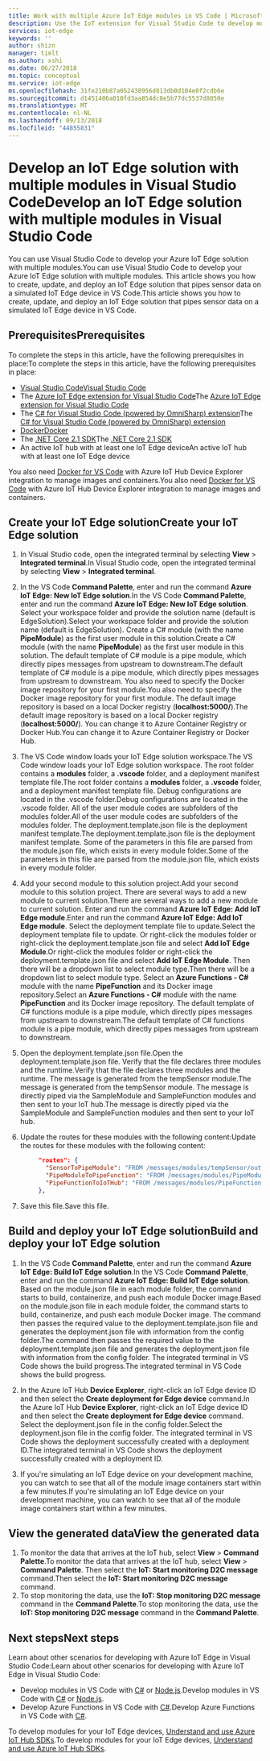 ```yaml
---
title: Work with multiple Azure IoT Edge modules in VS Code | Microsoft Docs
description: Use the IoT extension for Visual Studio Code to develop multiple modules at once for Azure IoT Edge
services: iot-edge
keywords: ''
author: shizn
manager: timlt
ms.author: xshi
ms.date: 06/27/2018
ms.topic: conceptual
ms.service: iot-edge
ms.openlocfilehash: 31fe210b87a052438956d813db0d104e0f2cdb6e
ms.sourcegitcommit: d1451406a010fd3aa854dc8e5b77dc5537d8050e
ms.translationtype: MT
ms.contentlocale: nl-NL
ms.lasthandoff: 09/13/2018
ms.locfileid: "44855831"
---
```

# <a name="develop-an-iot-edge-solution-with-multiple-modules-in-visual-studio-code"></a><span data-ttu-id="a227a-103">Develop an IoT Edge solution with multiple modules in Visual Studio Code</span><span class="sxs-lookup"><span data-stu-id="a227a-103">Develop an IoT Edge solution with multiple modules in Visual Studio Code</span></span>

<span data-ttu-id="a227a-104">You can use Visual Studio Code to develop your Azure IoT Edge solution with multiple modules.</span><span class="sxs-lookup"><span data-stu-id="a227a-104">You can use Visual Studio Code to develop your Azure IoT Edge solution with multiple modules.</span></span> <span data-ttu-id="a227a-105">This article shows you how to create, update, and deploy an IoT Edge solution that pipes sensor data on a simulated IoT Edge device in VS Code.</span><span class="sxs-lookup"><span data-stu-id="a227a-105">This article shows you how to create, update, and deploy an IoT Edge solution that pipes sensor data on a simulated IoT Edge device in VS Code.</span></span> 

## <a name="prerequisites"></a><span data-ttu-id="a227a-106">Prerequisites</span><span class="sxs-lookup"><span data-stu-id="a227a-106">Prerequisites</span></span>

<span data-ttu-id="a227a-107">To complete the steps in this article, have the following prerequisites in place:</span><span class="sxs-lookup"><span data-stu-id="a227a-107">To complete the steps in this article, have the following prerequisites in place:</span></span>

- [<span data-ttu-id="a227a-108">Visual Studio Code</span><span class="sxs-lookup"><span data-stu-id="a227a-108">Visual Studio Code</span></span>](https://code.visualstudio.com/)
- <span data-ttu-id="a227a-109">The [Azure IoT Edge extension for Visual Studio Code](https://marketplace.visualstudio.com/items?itemName=vsciot-vscode.azure-iot-edge)</span><span class="sxs-lookup"><span data-stu-id="a227a-109">The [Azure IoT Edge extension for Visual Studio Code](https://marketplace.visualstudio.com/items?itemName=vsciot-vscode.azure-iot-edge)</span></span>
- <span data-ttu-id="a227a-110">The [C# for Visual Studio Code (powered by OmniSharp) extension](https://marketplace.visualstudio.com/items?itemName=ms-vscode.csharp)</span><span class="sxs-lookup"><span data-stu-id="a227a-110">The [C# for Visual Studio Code (powered by OmniSharp) extension](https://marketplace.visualstudio.com/items?itemName=ms-vscode.csharp)</span></span>
- [<span data-ttu-id="a227a-111">Docker</span><span class="sxs-lookup"><span data-stu-id="a227a-111">Docker</span></span>](https://docs.docker.com/engine/installation/)
- <span data-ttu-id="a227a-112">The [.NET Core 2.1 SDK](https://www.microsoft.com/net/download)</span><span class="sxs-lookup"><span data-stu-id="a227a-112">The [.NET Core 2.1 SDK](https://www.microsoft.com/net/download)</span></span>
- <span data-ttu-id="a227a-113">An active IoT hub with at least one IoT Edge device</span><span class="sxs-lookup"><span data-stu-id="a227a-113">An active IoT hub with at least one IoT Edge device</span></span>

<span data-ttu-id="a227a-114">You also need [Docker for VS Code](https://marketplace.visualstudio.com/items?itemName=PeterJausovec.vscode-docker) with Azure IoT Hub Device Explorer integration to manage images and containers.</span><span class="sxs-lookup"><span data-stu-id="a227a-114">You also need [Docker for VS Code](https://marketplace.visualstudio.com/items?itemName=PeterJausovec.vscode-docker) with Azure IoT Hub Device Explorer integration to manage images and containers.</span></span>

## <a name="create-your-iot-edge-solution"></a><span data-ttu-id="a227a-115">Create your IoT Edge solution</span><span class="sxs-lookup"><span data-stu-id="a227a-115">Create your IoT Edge solution</span></span>

1. <span data-ttu-id="a227a-116">In Visual Studio code, open the integrated terminal by selecting **View** > **Integrated terminal**.</span><span class="sxs-lookup"><span data-stu-id="a227a-116">In Visual Studio code, open the integrated terminal by selecting **View** > **Integrated terminal**.</span></span> 

1. <span data-ttu-id="a227a-117">In the VS Code **Command Palette**, enter and run the command **Azure IoT Edge: New IoT Edge solution**.</span><span class="sxs-lookup"><span data-stu-id="a227a-117">In the VS Code **Command Palette**, enter and run the command **Azure IoT Edge: New IoT Edge solution**.</span></span> <span data-ttu-id="a227a-118">Select your workspace folder and provide the solution name (default is EdgeSolution).</span><span class="sxs-lookup"><span data-stu-id="a227a-118">Select your workspace folder and provide the solution name (default is EdgeSolution).</span></span> <span data-ttu-id="a227a-119">Create a C# module (with the name **PipeModule**) as the first user module in this solution.</span><span class="sxs-lookup"><span data-stu-id="a227a-119">Create a C# module (with the name **PipeModule**) as the first user module in this solution.</span></span> <span data-ttu-id="a227a-120">The default template of C# module is a pipe module, which directly pipes messages from upstream to downstream.</span><span class="sxs-lookup"><span data-stu-id="a227a-120">The default template of C# module is a pipe module, which directly pipes messages from upstream to downstream.</span></span> <span data-ttu-id="a227a-121">You also need to specify the Docker image repository for your first module.</span><span class="sxs-lookup"><span data-stu-id="a227a-121">You also need to specify the Docker image repository for your first module.</span></span> <span data-ttu-id="a227a-122">The default image repository is based on a local Docker registry (**localhost:5000/<first module name>**).</span><span class="sxs-lookup"><span data-stu-id="a227a-122">The default image repository is based on a local Docker registry (**localhost:5000/<first module name>**).</span></span> <span data-ttu-id="a227a-123">You can change it to Azure Container Registry or Docker Hub.</span><span class="sxs-lookup"><span data-stu-id="a227a-123">You can change it to Azure Container Registry or Docker Hub.</span></span> 

2. <span data-ttu-id="a227a-124">The VS Code window loads your IoT Edge solution workspace.</span><span class="sxs-lookup"><span data-stu-id="a227a-124">The VS Code window loads your IoT Edge solution workspace.</span></span> <span data-ttu-id="a227a-125">The root folder contains a **modules** folder, a **.vscode** folder, and a deployment manifest template file.</span><span class="sxs-lookup"><span data-stu-id="a227a-125">The root folder contains a **modules** folder, a **.vscode** folder, and a deployment manifest template file.</span></span> <span data-ttu-id="a227a-126">Debug configurations are located in the .vscode folder.</span><span class="sxs-lookup"><span data-stu-id="a227a-126">Debug configurations are located in the .vscode folder.</span></span> <span data-ttu-id="a227a-127">All of the user module codes are subfolders of the modules folder.</span><span class="sxs-lookup"><span data-stu-id="a227a-127">All of the user module codes are subfolders of the modules folder.</span></span> <span data-ttu-id="a227a-128">The deployment.template.json file is the deployment manifest template.</span><span class="sxs-lookup"><span data-stu-id="a227a-128">The deployment.template.json file is the deployment manifest template.</span></span> <span data-ttu-id="a227a-129">Some of the parameters in this file are parsed from the module.json file, which exists in every module folder.</span><span class="sxs-lookup"><span data-stu-id="a227a-129">Some of the parameters in this file are parsed from the module.json file, which exists in every module folder.</span></span>

3. <span data-ttu-id="a227a-130">Add your second module to this solution project.</span><span class="sxs-lookup"><span data-stu-id="a227a-130">Add your second module to this solution project.</span></span> <span data-ttu-id="a227a-131">There are several ways to add a new module to current solution.</span><span class="sxs-lookup"><span data-stu-id="a227a-131">There are several ways to add a new module to current solution.</span></span> <span data-ttu-id="a227a-132">Enter and run the command **Azure IoT Edge: Add IoT Edge module**.</span><span class="sxs-lookup"><span data-stu-id="a227a-132">Enter and run the command **Azure IoT Edge: Add IoT Edge module**.</span></span> <span data-ttu-id="a227a-133">Select the deployment template file to update.</span><span class="sxs-lookup"><span data-stu-id="a227a-133">Select the deployment template file to update.</span></span> <span data-ttu-id="a227a-134">Or right-click the modules folder or right-click the deployment.template.json file and select **Add IoT Edge Module**.</span><span class="sxs-lookup"><span data-stu-id="a227a-134">Or right-click the modules folder or right-click the deployment.template.json file and select **Add IoT Edge Module**.</span></span> <span data-ttu-id="a227a-135">Then there will be a dropdown list to select module type.</span><span class="sxs-lookup"><span data-stu-id="a227a-135">Then there will be a dropdown list to select module type.</span></span> <span data-ttu-id="a227a-136">Select an **Azure Functions - C#** module with the name **PipeFunction** and its Docker image repository.</span><span class="sxs-lookup"><span data-stu-id="a227a-136">Select an **Azure Functions - C#** module with the name **PipeFunction** and its Docker image repository.</span></span> <span data-ttu-id="a227a-137">The default template of C# functions module is a pipe module, which directly pipes messages from upstream to downstream.</span><span class="sxs-lookup"><span data-stu-id="a227a-137">The default template of C# functions module is a pipe module, which directly pipes messages from upstream to downstream.</span></span>

4. <span data-ttu-id="a227a-138">Open the deployment.template.json file.</span><span class="sxs-lookup"><span data-stu-id="a227a-138">Open the deployment.template.json file.</span></span> <span data-ttu-id="a227a-139">Verify that the file declares three modules and the runtime.</span><span class="sxs-lookup"><span data-stu-id="a227a-139">Verify that the file declares three modules and the runtime.</span></span> <span data-ttu-id="a227a-140">The message is generated from the tempSensor module.</span><span class="sxs-lookup"><span data-stu-id="a227a-140">The message is generated from the tempSensor module.</span></span> <span data-ttu-id="a227a-141">The message is directly piped via the SampleModule and SampleFunction modules and then sent to your IoT hub.</span><span class="sxs-lookup"><span data-stu-id="a227a-141">The message is directly piped via the SampleModule and SampleFunction modules and then sent to your IoT hub.</span></span> 

5. <span data-ttu-id="a227a-142">Update the routes for these modules with the following content:</span><span class="sxs-lookup"><span data-stu-id="a227a-142">Update the routes for these modules with the following content:</span></span>

   ```json
        "routes": {
          "SensorToPipeModule": "FROM /messages/modules/tempSensor/outputs/temperatureOutput INTO BrokeredEndpoint(\"/modules/PipeModule/inputs/input1\")",
          "PipeModuleToPipeFunction": "FROM /messages/modules/PipeModule/outputs/output1 INTO BrokeredEndpoint(\"/modules/PipeFunction/inputs/input1\")",
          "PipeFunctionToIoTHub": "FROM /messages/modules/PipeFunction/outputs/output1 INTO $upstream"
        },
   ```

5. <span data-ttu-id="a227a-143">Save this file.</span><span class="sxs-lookup"><span data-stu-id="a227a-143">Save this file.</span></span>

## <a name="build-and-deploy-your-iot-edge-solution"></a><span data-ttu-id="a227a-144">Build and deploy your IoT Edge solution</span><span class="sxs-lookup"><span data-stu-id="a227a-144">Build and deploy your IoT Edge solution</span></span>

1. <span data-ttu-id="a227a-145">In the VS Code **Command Palette**, enter and run the command **Azure IoT Edge: Build IoT Edge solution**.</span><span class="sxs-lookup"><span data-stu-id="a227a-145">In the VS Code **Command Palette**, enter and run the command **Azure IoT Edge: Build IoT Edge solution**.</span></span> <span data-ttu-id="a227a-146">Based on the module.json file in each module folder, the command starts to build, containerize, and push each module Docker image.</span><span class="sxs-lookup"><span data-stu-id="a227a-146">Based on the module.json file in each module folder, the command starts to build, containerize, and push each module Docker image.</span></span> <span data-ttu-id="a227a-147">The command then passes the required value to the deployment.template.json file and generates the deployment.json file with information from the config folder.</span><span class="sxs-lookup"><span data-stu-id="a227a-147">The command then passes the required value to the deployment.template.json file and generates the deployment.json file with information from the config folder.</span></span> <span data-ttu-id="a227a-148">The integrated terminal in VS Code shows the build progress.</span><span class="sxs-lookup"><span data-stu-id="a227a-148">The integrated terminal in VS Code shows the build progress.</span></span> 

2. <span data-ttu-id="a227a-149">In the Azure IoT Hub **Device Explorer**, right-click an IoT Edge device ID and then select the **Create deployment for Edge device** command.</span><span class="sxs-lookup"><span data-stu-id="a227a-149">In the Azure IoT Hub **Device Explorer**, right-click an IoT Edge device ID and then select the **Create deployment for Edge device** command.</span></span> <span data-ttu-id="a227a-150">Select the deployment.json file in the config folder.</span><span class="sxs-lookup"><span data-stu-id="a227a-150">Select the deployment.json file in the config folder.</span></span> <span data-ttu-id="a227a-151">The integrated terminal in VS Code shows the deployment successfully created with a deployment ID.</span><span class="sxs-lookup"><span data-stu-id="a227a-151">The integrated terminal in VS Code shows the deployment successfully created with a deployment ID.</span></span>

3. <span data-ttu-id="a227a-152">If you're simulating an IoT Edge device on your development machine, you can watch to see that all of the module image containers start within a few minutes.</span><span class="sxs-lookup"><span data-stu-id="a227a-152">If you're simulating an IoT Edge device on your development machine, you can watch to see that all of the module image containers start within a few minutes.</span></span>

## <a name="view-the-generated-data"></a><span data-ttu-id="a227a-153">View the generated data</span><span class="sxs-lookup"><span data-stu-id="a227a-153">View the generated data</span></span>

1. <span data-ttu-id="a227a-154">To monitor the data that arrives at the IoT hub, select **View** > **Command Palette**.</span><span class="sxs-lookup"><span data-stu-id="a227a-154">To monitor the data that arrives at the IoT hub, select **View** > **Command Palette**.</span></span> <span data-ttu-id="a227a-155">Then select the **IoT: Start monitoring D2C message** command.</span><span class="sxs-lookup"><span data-stu-id="a227a-155">Then select the **IoT: Start monitoring D2C message** command.</span></span> 
2. <span data-ttu-id="a227a-156">To stop monitoring the data, use the **IoT: Stop monitoring D2C message** command in the **Command Palette**.</span><span class="sxs-lookup"><span data-stu-id="a227a-156">To stop monitoring the data, use the **IoT: Stop monitoring D2C message** command in the **Command Palette**.</span></span> 

## <a name="next-steps"></a><span data-ttu-id="a227a-157">Next steps</span><span class="sxs-lookup"><span data-stu-id="a227a-157">Next steps</span></span>

<span data-ttu-id="a227a-158">Learn about other scenarios for developing with Azure IoT Edge in Visual Studio Code:</span><span class="sxs-lookup"><span data-stu-id="a227a-158">Learn about other scenarios for developing with Azure IoT Edge in Visual Studio Code:</span></span>

* <span data-ttu-id="a227a-159">Develop modules in VS Code with [C#](how-to-develop-csharp-module.md) or [Node.js](how-to-develop-node-module.md).</span><span class="sxs-lookup"><span data-stu-id="a227a-159">Develop modules in VS Code with [C#](how-to-develop-csharp-module.md) or [Node.js](how-to-develop-node-module.md).</span></span>
* <span data-ttu-id="a227a-160">Develop Azure Functions in VS Code with [C#](how-to-develop-csharp-function.md).</span><span class="sxs-lookup"><span data-stu-id="a227a-160">Develop Azure Functions in VS Code with [C#](how-to-develop-csharp-function.md).</span></span>

<span data-ttu-id="a227a-161">To develop modules for your IoT Edge devices, [Understand and use Azure IoT Hub SDKs](../iot-hub/iot-hub-devguide-sdks.md).</span><span class="sxs-lookup"><span data-stu-id="a227a-161">To develop modules for your IoT Edge devices, [Understand and use Azure IoT Hub SDKs](../iot-hub/iot-hub-devguide-sdks.md).</span></span>